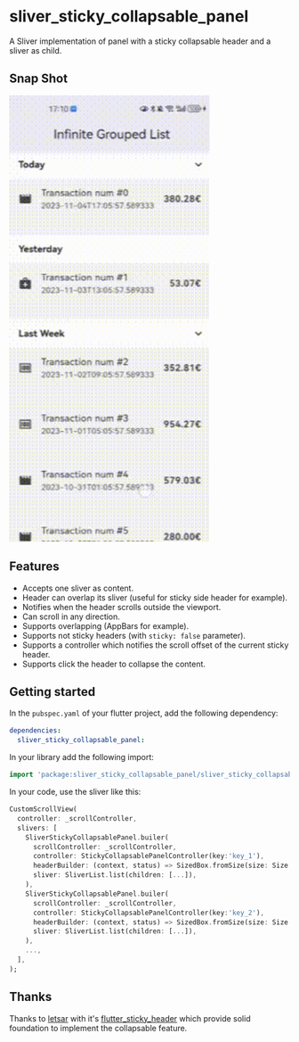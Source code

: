 # sliver_sticky_collapsable_panel

A Sliver implementation of panel with a sticky collapsable header and a sliver as child.

## Snap Shot
<img src="https://github.com/techwn/files/blob/main/imgs/sliver_sticky_collapsable_panel.gif?raw=true" width=360 alt="Snap Shot">

## Features

* Accepts one sliver as content.
* Header can overlap its sliver (useful for sticky side header for example).
* Notifies when the header scrolls outside the viewport.
* Can scroll in any direction.
* Supports overlapping (AppBars for example).
* Supports not sticky headers (with `sticky: false` parameter).
* Supports a controller which notifies the scroll offset of the current sticky header.
* Supports click the header to collapse the content.

## Getting started

In the `pubspec.yaml` of your flutter project, add the following dependency:

```yaml
dependencies:
  sliver_sticky_collapsable_panel:
```

In your library add the following import:

```dart
import 'package:sliver_sticky_collapsable_panel/sliver_sticky_collapsable_panel.dart';
```

In your code, use the sliver like this:
```dart
CustomScrollView(
  controller: _scrollController,
  slivers: [
    SliverStickyCollapsablePanel.builer(
      scrollController: _scrollController,
      controller: StickyCollapsablePanelController(key:'key_1'),
      headerBuilder: (context, status) => SizedBox.fromSize(size: Size.fromHeight(48)),
      sliver: SliverList.list(children: [...]),
    ),
    SliverStickyCollapsablePanel.builer(
      scrollController: _scrollController,
      controller: StickyCollapsablePanelController(key:'key_2'),
      headerBuilder: (context, status) => SizedBox.fromSize(size: Size.fromHeight(48)),
      sliver: SliverList.list(children: [...]),
    ),
    ...,
  ],
);
```

## Thanks

Thanks to [letsar](https://github.com/letsar) with
it's [flutter_sticky_header](https://pub.dev/packages/flutter_sticky_header) which provide solid foundation to implement
the collapsable feature.